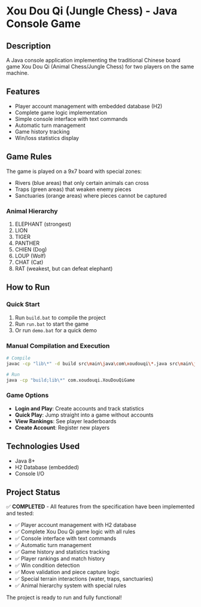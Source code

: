 # Xou Dou Qi (Jungle Chess) - Java Console Game

## Description
A Java console application implementing the traditional Chinese board game Xou Dou Qi (Animal Chess/Jungle Chess) for two players on the same machine.

## Features
- Player account management with embedded database (H2)
- Complete game logic implementation
- Simple console interface with text commands
- Automatic turn management
- Game history tracking
- Win/loss statistics display

## Game Rules
The game is played on a 9x7 board with special zones:
- Rivers (blue areas) that only certain animals can cross
- Traps (green areas) that weaken enemy pieces
- Sanctuaries (orange areas) where pieces cannot be captured

### Animal Hierarchy
1. ELEPHANT (strongest)
2. LION
3. TIGER
4. PANTHER
5. CHIEN (Dog)
6. LOUP (Wolf)
7. CHAT (Cat)
8. RAT (weakest, but can defeat elephant)

## How to Run

### Quick Start
1. Run `build.bat` to compile the project
2. Run `run.bat` to start the game
3. Or run `demo.bat` for a quick demo

### Manual Compilation and Execution
```bash
# Compile
javac -cp "lib\*" -d build src\main\java\com\xoudouqi\*.java src\main\java\com\xoudouqi\model\*.java src\main\java\com\xoudouqi\database\*.java

# Run
java -cp "build;lib\*" com.xoudouqi.XouDouQiGame
```

### Game Options
- **Login and Play**: Create accounts and track statistics
- **Quick Play**: Jump straight into a game without accounts
- **View Rankings**: See player leaderboards
- **Create Account**: Register new players

## Technologies Used
- Java 8+
- H2 Database (embedded)
- Console I/O

## Project Status
✅ **COMPLETED** - All features from the specification have been implemented and tested:

- ✅ Player account management with H2 database
- ✅ Complete Xou Dou Qi game logic with all rules
- ✅ Console interface with text commands
- ✅ Automatic turn management
- ✅ Game history and statistics tracking
- ✅ Player rankings and match history
- ✅ Win condition detection
- ✅ Move validation and piece capture logic
- ✅ Special terrain interactions (water, traps, sanctuaries)
- ✅ Animal hierarchy system with special rules

The project is ready to run and fully functional!
